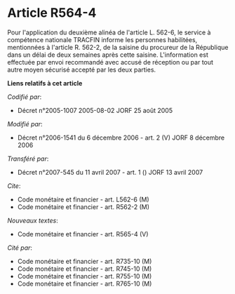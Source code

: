 # Article R564-4

Pour l'application du deuxième alinéa de l'article L. 562-6, le service à compétence nationale TRACFIN informe les personnes
habilitées, mentionnées à l'article R. 562-2, de la saisine du procureur de la République dans un délai de deux semaines
après cette saisine. L'information est effectuée par envoi recommandé avec accusé de réception ou par tout autre moyen
sécurisé accepté par les deux parties.

**Liens relatifs à cet article**

_Codifié par_:

  - Décret n°2005-1007 2005-08-02 JORF 25 août 2005

_Modifié par_:

  - Décret n°2006-1541 du 6 décembre 2006 - art. 2 (V) JORF 8 décembre 2006

_Transféré par_:

  - Décret n°2007-545 du 11 avril 2007 - art. 1 () JORF 13 avril 2007

_Cite_:

  - Code monétaire et financier - art. L562-6 (M)
  - Code monétaire et financier - art. R562-2 (M)

_Nouveaux textes_:

  - Code monétaire et financier - art. R565-4 (V)

_Cité par_:

  - Code monétaire et financier - art. R735-10 (M)
  - Code monétaire et financier - art. R745-10 (M)
  - Code monétaire et financier - art. R755-10 (M)
  - Code monétaire et financier - art. R765-10 (M)
